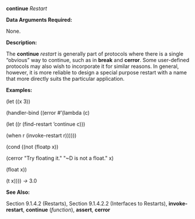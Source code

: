 **continue** *Restart* 

**Data Arguments Required:** 

None. 

**Description:** 

The **continue** *restart* is generally part of protocols where there is a single “obvious” way to continue, such as in **break** and **cerror**. Some user-defined protocols may also wish to incorporate it for similar reasons. In general, however, it is more reliable to design a special purpose restart with a name that more directly suits the particular application. 

**Examples:** 

(let ((x 3)) 

(handler-bind ((error #’(lambda (c) 

(let ((r (find-restart ’continue c))) 

(when r (invoke-restart r)))))) 

(cond ((not (floatp x)) 

(cerror "Try floating it." "~D is not a float." x) 

(float x)) 

(t x)))) *→* 3.0 

**See Also:** 

Section 9.1.4.2 (Restarts), Section 9.1.4.2.2 (Interfaces to Restarts), **invoke-restart**, **continue** (*function*), **assert**, **cerror** 

